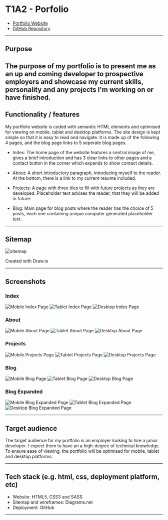 # T1A2 - Porfolio
- [Portfolio Website]("")
- [GitHub Repository]("https://github.com/john-masters/JohnMasters_T1A2")
---

## Purpose

The purpose of my portfolio is to present me as an up and coming developer to prospective employers and showcase my current skills, personality and any projects I'm working on or have finished.
---

## Functionality / features

My portfolio website is coded with semantic HTML elements and optimised for viewing on mobile, tablet and desktop platforms. The site design is kept simple so that it is easy to read and navigate. It is made up of the following 4 pages, and the blog page links to 5 seperate blog pages.

- Index: 
The home page of the website features a central image of me, gives a brief introduction and has 3 clear links to other pages and a contact button in the corner which expands to show contact details.

- About: 
A short introductory paragraph, introducing myself to the reader. At the bottom, there is a link to my current resume included. 

- Projects:
A page with three tiles to fill with future projects as they are developed. Placeholder text advises the reader, that they will be added in future.

- Blog:
Main page for blog posts where the reader has the choice of 5 posts, each one containing unique computer generated placeholder text.   
---

## Sitemap

![sitemap](docs/sitemap.jpg)

Created with Draw.io

---

## Screenshots

### Index
![Mobile Index Page](docs/site/mobile-index.png)
![Tablet Index Page](docs/site/tablet-index.png)
![Desktop Index Page](docs/site/desktop-index.png)

### About
![Mobile About Page](docs/site/mobile-about.png)
![Tablet About Page](docs/site/tablet-about.png)
![Desktop About Page](docs/site/desktop-about.png)

### Projects
![Mobile Projects Page](docs/site/mobile-projects.png)
![Tablet Projects Page](docs/site/tablet-projects.png)
![Desktop Projects Page](docs/site/desktop-projects.png)

### Blog
![Mobile Blog Page](docs/site/mobile-blog.png)
![Tablet Blog Page](docs/site/tablet-blog.png)
![Desktop Blog Page](docs/site/desktop-blog.png)

### Blog Expanded
![Mobile Blog Expanded Page](docs/site/mobile-blog-expanded.png)
![Tablet Blog Expanded Page](docs/site/tablet-blog-expanded.png)
![Desktop Blog Expanded Page](docs/site/desktop-blog-expanded.png)

---

## Target audience

The target audience for my portfolio is an employer looking to hire a junior developer. I expect them to have an a high-degree of technical knowledge. To ensure ease of viewing, the portfolio will be optimised for mobile, tablet and desktop platforms.

---

## Tech stack (e.g. html, css, deployment platform, etc)

- Website: HTML5, CSS3 and SASS
- Sitemap and wireframes: Diagrams.net
- Deployment: GitHub

---
